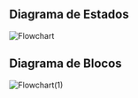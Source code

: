 ## Diagrama de Estados
![Flowchart](https://github.com/user-attachments/assets/9879f7ca-96ce-4c74-8fb4-e63c016420c0)

## Diagrama de Blocos
![Flowchart(1)](https://github.com/user-attachments/assets/674bc621-2c3e-42cf-ad9f-7b5488a43975)
